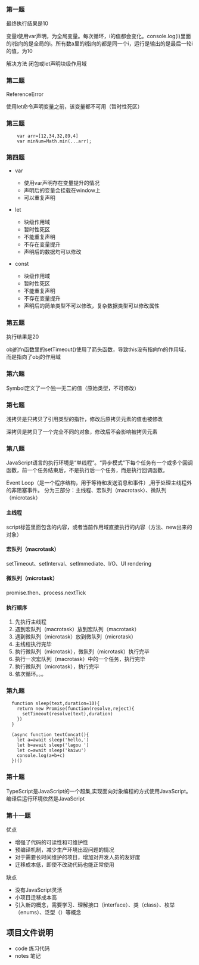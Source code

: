 ### 第一题

最终执行结果是10

变量i使用var声明，为全局变量。每次循环，i的值都会变化。console.log(i)里面的i指向的是全局的i。所有数a里的i指向的都是同一个i，运行是输出的是最后一轮i的值，为10


解决方法
闭包或let声明块级作用域

### 第二题

ReferenceError

使用let命令声明变量之前，该变量都不可用（暂时性死区）


### 第三题

```
    var arr=[12,34,32,89,4]
    var minNum=Math.min(...arr);
```


### 第四题 

- var
    - 使用var声明存在变量提升的情况
    - 声明后的变量会挂载在window上
    - 可以重复声明

- let
  - 块级作用域
  - 暂时性死区
  - 不能重复声明
  - 不存在变量提升
  - 声明后的数据均可以修改


- const
  - 块级作用域
  - 暂时性死区
  - 不能重复声明
  - 不存在变量提升
  - 声明后的简单类型不可以修改，复杂数据类型可以修改属性


### 第五题

执行结果是20

obj的fn函数里的setTimeout()使用了箭头函数，导致this没有指向fn的作用域，而是指向了obj的作用域

### 第六题

Symbol定义了一个独一无二的值（原始类型，不可修改）

### 第七题

浅拷贝是只拷贝了引用类型的指针，修改后原拷贝元素的值也被修改

深拷贝是拷贝了一个完全不同的对象，修改后不会影响被拷贝元素


### 第八题

JavaScript语言的执行环境是“单线程”。“异步模式”下每个任务有一个或多个回调函数，前一个任务结束后，不是执行后一个任务，而是执行回调函数。

Event Loop（是一个程序结构，用于等待和发送消息和事件）,用于处理主线程外的非阻塞事件。
分为三部分：主线程、宏队列（macrotask）、微队列（microtask）

#### 主线程
script标签里面包含的内容，或者当前作用域直接执行的内容（方法、new出来的对象）
#### 宏队列（macrotask）
setTimeout、setInterval、setImmediate、I/O、UI rendering

#### 微队列（microtask）
promise.then、process.nextTick

#### 执行顺序
1. 先执行主线程
2. 遇到宏队列（macrotask）放到宏队列（macrotask）
3. 遇到微队列（microtask）放到微队列（microtask）
4. 主线程执行完毕
5. 执行微队列（microtask），微队列（microtask）执行完毕
6. 执行一次宏队列（macrotask）中的一个任务，执行完毕
7. 执行微队列（microtask），执行完毕
8. 依次循环。。。




### 第九题

```
  function sleep(text,duration=10){
    return new Promise(function(resolve,reject){
      setTimeout(resolve(text),duration)
    })
  }

  (async function textConcat(){
    let a=await sleep('hello,')
    let b=await sleep('lagou ')
    let c=await sleep('kaiwu')
    console.log(a+b+c)
  })()

```

### 第十题

TypeScript是JavaScript的一个超集,实现面向对象编程的方式使用JavaScript。编译后运行环境依然是JavaScript

### 第十一题

优点
- 增强了代码的可读性和可维护性
- 预编译机制，减少生产环境出现问题的情况
- 对于需要长时间维护的项目，增加对开发人员的友好度
- 迁移成本低，即使不改动代码也能正常使用

缺点
- 没有JavaScript灵活
- 小项目迁移成本高
- 引入新的概念，需要学习、理解接口（interface）、类（class）、枚举（enums）、泛型（<T>）等概念



## 项目文件说明
- code 练习代码
- notes 笔记